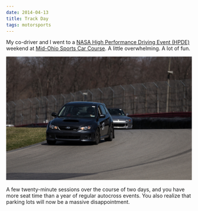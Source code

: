 ```yaml
---
date: 2014-04-13
title: Track Day
tags: motorsports
---
```


My co-driver and I went to a [NASA High Performance Driving Event (HPDE)](https://www.nasaproracing.com/hpde/) weekend at [Mid-Ohio Sports Car Course](https://en.wikipedia.org/wiki/Mid-Ohio_Sports_Car_Course). A little overwhelming. A lot of fun.

![slow](/assets/photos/subaru_wrx/track_day_may_23_2014.jpg)

A few twenty-minute sessions over the course of two days, and you have more seat time than a year of regular autocross events. You also realize that parking lots will now be a massive disappointment.


